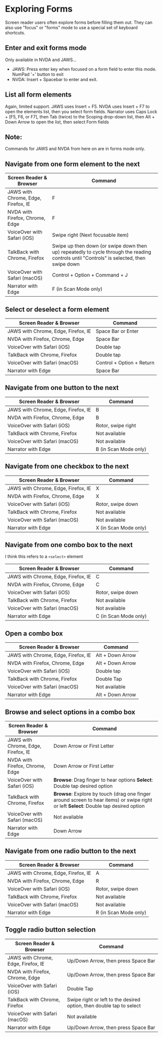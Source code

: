 # Exploring Forms

Screen reader users often explore forms before filling them out. They can also use "focus" or "forms" mode to use a special set of keyboard shortcuts.

## Enter and exit forms mode

Only available in NVDA and JAWS...

- JAWS: Press enter key when focused on a form field to enter this mode. NumPad '+' button to exit
- NVDA: Insert + Spacebar to enter and exit.

## List all form elements

Again, limited support. JAWS uses Insert + F5. NVDA uses Insert + F7 to open the elements list, then you select form fields. Narrator uses Caps Lock + [F5, F6, or F7], then Tab (twice) to the Scoping drop-down list, then Alt + Down Arrow to open the list, then select Form fields

## Note:

Commands for JAWS and NVDA from here on are in forms mode only.

## Navigate from one form element to the next

| Screen Reader & Browser             | Command                                                                                                                                    |
|-------------------------------------|--------------------------------------------------------------------------------------------------------------------------------------------|
| JAWS with Chrome, Edge, Firefox, IE | 	F                                                                                                                                         |
 | NVDA with Firefox, Chrome, Edge     | 	F                                                                                                                                         |
 | VoiceOver with Safari (iOS)         | 	Swipe right (Next focusable item)                                                                                                         |
 | TalkBack with Chrome, Firefox       | 	Swipe up then down (or swipe down then up) repeatedly to cycle through the reading controls until "Controls" is selected, then swipe down |
 | VoiceOver with Safari (macOS)       | 	Control + Option + Command + J                                                                                                            |
 | Narrator with Edge                  | 	F (in Scan Mode only)                                                                                                                     |

## Select or deselect a form element

| Screen Reader & Browser             | Command                   |
|-------------------------------------|---------------------------|
| JAWS with Chrome, Edge, Firefox, IE | 	Space Bar or Enter       |
 | NVDA with Firefox, Chrome, Edge     | 	Space Bar                |
 | VoiceOver with Safari (iOS)         | 	Double tap               |
 | TalkBack with Chrome, Firefox       | 	Double tap               |
 | VoiceOver with Safari (macOS) 	     | Control + Option + Return |
 | Narrator with Edge                  | 	Space Bar                |

## Navigate from one button to the next

| Screen Reader & Browser             | Command                |
|-------------------------------------|------------------------|
| JAWS with Chrome, Edge, Firefox, IE | 	B                     |
 | NVDA with Firefox, Chrome, Edge     | 	B                     |
 | VoiceOver with Safari (iOS)         | 	Rotor, swipe right    |
 | TalkBack with Chrome, Firefox       | 	Not available         |
 | VoiceOver with Safari (macOS)       | 	Not available         |
 | Narrator with Edge                  | 	B (in Scan Mode only) |

## Navigate from one checkbox to the next

| Screen Reader & Browser             | Command                |
|-------------------------------------|------------------------|
| JAWS with Chrome, Edge, Firefox, IE | 	X                     |
 | NVDA with Firefox, Chrome, Edge     | 	X                     |
 | VoiceOver with Safari (iOS)         | 	Rotor, swipe down     |
 | TalkBack with Chrome, Firefox       | 	Not available         |
 | VoiceOver with Safari (macOS)       | 	Not available         |
 | Narrator with Edge                  | 	X (in Scan Mode only) |

## Navigate from one combo box to the next

I think this refers to a `<select>` element

| Screen Reader & Browser             | Command                |
|-------------------------------------|------------------------|
| JAWS with Chrome, Edge, Firefox, IE | 	C                     |
 | NVDA with Firefox, Chrome, Edge     | 	C                     |
 | VoiceOver with Safari (iOS)         | 	Rotor, swipe down     |
 | TalkBack with Chrome, Firefox       | 	Not available         |
 | VoiceOver with Safari (macOS)       | 	Not available         |
 | Narrator with Edge                  | 	C (in Scan Mode only) |

## Open a combo box

| Screen Reader & Browser             | Command           |
|-------------------------------------|-------------------|
| JAWS with Chrome, Edge, Firefox, IE | 	Alt + Down Arrow |
 | NVDA with Firefox, Chrome, Edge     | 	Alt + Down Arrow |
 | VoiceOver with Safari (iOS)         | 	Double tap       |
 | TalkBack with Chrome, Firefox       | 	Double Tap       |
 | VoiceOver with Safari (macOS)       | 	Not available    |
 | Narrator with Edge                  | 	Alt + Down Arrow |

## Browse and select options in a combo box

| Screen Reader & Browser             | Command                                                                                                                                  |
|-------------------------------------|------------------------------------------------------------------------------------------------------------------------------------------|
| JAWS with Chrome, Edge, Firefox, IE | 	Down Arrow or First Letter                                                                                                              |
 | NVDA with Firefox, Chrome, Edge     | 	Down Arrow or First Letter                                                                                                              |
 | VoiceOver with Safari (iOS)         | 	**Browse**: Drag finger to hear options **Select**: Double tap desired option                                                           |
 | TalkBack with Chrome, Firefox       | 	**Browse**: Explore by touch (drag one finger around screen to hear items) or swipe right or left **Select**: Double tap desired option |
 | VoiceOver with Safari (macOS)       | 	Not available                                                                                                                           |
 | Narrator with Edge                  | 	Down Arrow                                                                                                                              |

## Navigate from one radio button to the next

| Screen Reader & Browser             | Command                |
|-------------------------------------|------------------------|
| JAWS with Chrome, Edge, Firefox, IE | 	A                     |
 | NVDA with Firefox, Chrome, Edge     | 	R                     |
 | VoiceOver with Safari (iOS)         | 	Rotor, swipe down     |
 | TalkBack with Chrome, Firefox 	     | Not available          |
 | VoiceOver with Safari (macOS)       | 	Not available         |
 | Narrator with Edge                  | 	R (in Scan Mode only) |

## Toggle radio button selection

| Screen Reader & Browser             | Command                                                               |
|-------------------------------------|-----------------------------------------------------------------------|
| JAWS with Chrome, Edge, Firefox, IE | 	Up/Down Arrow, then press Space Bar                                  |
 | NVDA with Firefox, Chrome, Edge     | 	Up/Down Arrow, then press Space Bar                                  |
 | VoiceOver with Safari (iOS)         | 	Double Tap                                                           |
 | TalkBack with Chrome, Firefox       | 	Swipe right or left to the desired option, then double tap to select |
 | VoiceOver with Safari (macOS)       | 	Not available                                                        |
 | Narrator with Edge                  | 	Up/Down Arrow, then press Space Bar                                  |